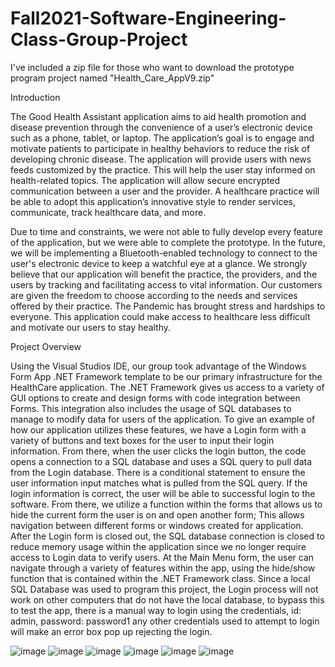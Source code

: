 # Fall2021-Software-Engineering-Class-Group-Project

I've included a zip file for those who want to download the prototype program project named "Health_Care_AppV9.zip"


Introduction

The Good Health Assistant application aims to aid health promotion and disease prevention through the convenience of a user’s electronic device such as a phone, tablet, or laptop. The application’s goal is to engage and motivate patients to participate in healthy behaviors to reduce the risk of developing chronic disease. The application will provide users with news feeds customized by the practice. This will help the user stay informed on health-related topics. The application will allow secure encrypted communication between a user and the provider. A healthcare practice will be able to adopt this application’s innovative style to render services, communicate, track healthcare data, and more.

Due to time and constraints, we were not able to fully develop every feature of the application, but we were able to complete the prototype. In the future, we will be implementing a Bluetooth-enabled technology to connect to the user's electronic device to keep a watchful eye at a glance. We strongly believe that our application will benefit the practice, the providers, and the users by tracking and facilitating access to vital information. Our customers are given the freedom to choose according to the needs and services offered by their practice. The Pandemic has brought stress and hardships to everyone. This application could make access to healthcare less difficult and motivate our users to stay healthy.

Project Overview

Using the Visual Studios IDE, our group took advantage of the Windows Form App .NET Framework template to be our primary infrastructure for the HealthCare application. The .NET Framework gives us access to a variety of GUI options to create and design forms with code integration between Forms. This integration also includes the usage of SQL databases to manage to modify data for users of the application. To give an example of how our application utilizes these features, we have a Login form with a variety of buttons and text boxes for the user to input their login information. From there, when the user clicks the login button, the code opens a connection to a SQL database and uses a SQL query to pull data from the Login database. There is a conditional statement to ensure the user information input matches what is pulled from the SQL query. If the login information is correct, the user will be able to successful login to the software. From there, we utilize a function within the forms that allows us to hide the current form the user is on and open another form; This allows navigation between different forms or windows created for application. After the Login form is closed out, the SQL database connection is closed to reduce memory usage within the application since we no longer require access to Login data to verify users. At the Main Menu form, the user can navigate through a variety of features within the app, using the hide/show function that is contained within the .NET Framework class. Since a local SQL Database was used to program this project, the Login process will not work on other computers that do not have the local database, to bypass this to test the app, there is a manual way  to login using the credentials, id: admin, password: password1 any other credentials used to attempt to login will make an error box pop up rejecting the login.

![image](https://user-images.githubusercontent.com/103616373/198692281-889687d0-7d1c-4cb3-a31e-e4ab5f0f41fc.png)
![image](https://user-images.githubusercontent.com/103616373/198692393-5a5192e6-1762-4907-af64-b424002099f0.png)
![image](https://user-images.githubusercontent.com/103616373/198692594-2d616b15-e6cb-4967-ad08-09837d500bf6.png)
![image](https://user-images.githubusercontent.com/103616373/198692854-32ca2803-5e75-44b8-a9ad-cedfd6aa663d.png)
![image](https://user-images.githubusercontent.com/103616373/198692908-e28015c5-e310-4429-8ccf-51c45284b38a.png)
![image](https://user-images.githubusercontent.com/103616373/198693005-9a16fcd8-38ee-46b1-ab8c-664801e93b10.png)



